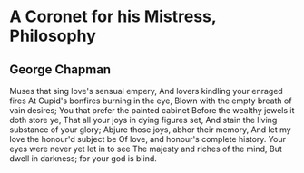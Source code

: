# A Coronet for his Mistress, Philosophy
## George Chapman
Muses that sing love's sensual empery,
And lovers kindling your enraged fires
At Cupid's bonfires burning in the eye,
Blown with the empty breath of vain desires;
You that prefer the painted cabinet
Before the wealthy jewels it doth store ye,
That all your joys in dying figures set,
And stain the living substance of your glory;
Abjure those joys, abhor their memory,
And let my love the honour'd subject be
Of love, and honour's complete history.
Your eyes were never yet let in to see
The majesty and riches of the mind,
But dwell in darkness; for your god is blind.